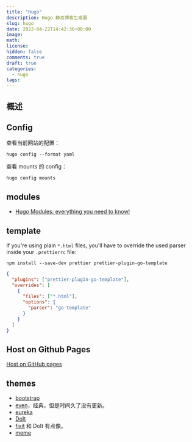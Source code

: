 ```yaml
---
title: "Hugo"
description: Hugo 静态博客生成器
slug: hugo
date: 2022-04-22T14:42:36+08:00
image:
math:
license:
hidden: false
comments: true
draft: true
categories:
  - hugo
tags:
---
```


## 概述

## Config

查看当前网站的配置：

```shell
hugo config --format yaml
```

查看 mounts 的 config：

```shell
hugo config mounts
```

## modules

- [Hugo Modules: everything you need to know!](https://www.thenewdynamic.com/article/hugo-modules-everything-from-imports-to-create/)

## template

If you're using plain `*.html` files, you'll have to override the used parser inside your `.prettierrc` file:

```shell
npm install --save-dev prettier prettier-plugin-go-template
```

```json
{
  "plugins": ["prettier-plugin-go-template"],
  "overrides": [
    {
      "files": ["*.html"],
      "options": {
        "parser": "go-template"
      }
    }
  ]
}
```

## Host on Github Pages

[Host on GitHub pages](https://gohugo.io/hosting-and-deployment/hosting-on-github/)

## themes

- [bootstrap](https://github.com/razonyang/hugo-theme-bootstrap)
- [even](https://github.com/olOwOlo/hugo-theme-even)，经典，但是时间久了没有更新。
- [eureka](https://github.com/wangchucheng/hugo-eureka)
- [DoIt](https://github.com/HEIGE-PCloud/DoIt)
- [fixit](https://github.com/hugo-fixit/FixIt) 和 DoIt 有点像。
- [meme](https://github.com/reuixiy/hugo-theme-meme)
